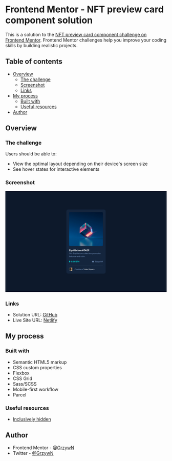# Frontend Mentor - NFT preview card component solution

This is a solution to the [NFT preview card component challenge on Frontend Mentor](https://www.frontendmentor.io/challenges/nft-preview-card-component-SbdUL_w0U). Frontend Mentor challenges help you improve your coding skills by building realistic projects.

## Table of contents

- [Overview](#overview)
  - [The challenge](#the-challenge)
  - [Screenshot](#screenshot)
  - [Links](#links)
- [My process](#my-process)
  - [Built with](#built-with)
  - [Useful resources](#useful-resources)
- [Author](#author)

## Overview

### The challenge

Users should be able to:

- View the optimal layout depending on their device's screen size
- See hover states for interactive elements

### Screenshot

![](./screenshot.png)

### Links

- Solution URL: [GitHub](https://github.com/GrzywN/nft-preview-card-component-main)
- Live Site URL: [Netlify](https://deft-cannoli-98724d.netlify.app/)

## My process

### Built with

- Semantic HTML5 markup
- CSS custom properties
- Flexbox
- CSS Grid
- Sass/SCSS
- Mobile-first workflow
- Parcel

### Useful resources

- [Inclusively hidden](https://css-tricks.com/inclusively-hidden/)

## Author

- Frontend Mentor - [@GrzywN](https://www.frontendmentor.io/profile/GrzywN)
- Twitter - [@GrzywN](https://www.twitter.com/GrzywN)
